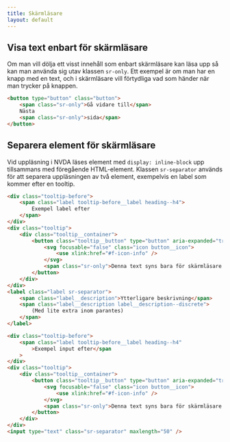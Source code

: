 ```yaml
---
title: Skärmläsare
layout: default
---
```


## Visa text enbart för skärmläsare

Om man vill dölja ett visst innehåll som enbart skärmläsare kan läsa upp så kan man använda sig utav klassen `sr-only`. Ett exempel är om man har en knapp med en text, och i skärmläsare vill förtydliga vad som händer när man trycker på knappen.

```html
<button type="button" class="button">
    <span class="sr-only">Gå vidare till</span>
    Nästa
    <span class="sr-only">sida</span>
</button>
```

## Separera element för skärmläsare

Vid uppläsning i NVDA läses element med `display: inline-block` upp tillsammans med föregående HTML-element. Klassen `sr-separator` används för att separera uppläsningen av två element, exempelvis en label som kommer efter en tooltip.

```html
<div class="tooltip-before">
    <span class="label tooltip-before__label heading--h4">
        Exempel label efter
    </span>
</div>
<div class="tooltip">
    <div class="tooltip__container">
        <button class="tooltip__button" type="button" aria-expanded="true">
            <svg focusable="false" class="icon button__icon">
                <use xlink:href="#f-icon-info" />
            </svg>
            <span class="sr-only">Denna text syns bara för skärmläsare.</span>
        </button>
    </div>
</div>
<label class="label sr-separator">
    <span class="label__description">Ytterligare beskrivning</span>
    <span class="label__description label__description--discrete">
        (Med lite extra inom parantes)
    </span>
</label>
```

```html
<div class="tooltip-before">
    <span class="label tooltip-before__label heading--h4"
        >Exempel input efter</span
    >
</div>
<div class="tooltip">
    <div class="tooltip__container">
        <button class="tooltip__button" type="button" aria-expanded="true">
            <svg focusable="false" class="icon button__icon">
                <use xlink:href="#f-icon-info" />
            </svg>
            <span class="sr-only">Denna text syns bara för skärmläsare.</span>
        </button>
    </div>
</div>
<input type="text" class="sr-separator" maxlength="50" />
```
